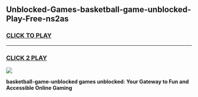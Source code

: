 
## Unblocked-Games-basketball-game-unblocked-Play-Free-ns2as
<h3>
<a href="https://premium76.site?title=basketball-game-unblocked&ref=18A1">CLICK TO PLAY</a></h3>
<hr>

<h3>
<a href="https://premium76.site?title=basketball-game-unblocked&ref=18A1">CLICK 2 PLAY</a>
  
</h3>

<a href="https://premium76.site?title=basketball-game-unblocked&ref=18A1"><img src="https://clearcache.store/games.png"></a>


**basketball-game-unblocked games unblocked: Your Gateway to Fun and Accessible Online Gaming**
